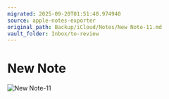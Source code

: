 ```yaml
---
migrated: 2025-09-20T01:51:40.974940
source: apple-notes-exporter
original_path: Backup/iCloud/Notes/New Note-11.md
vault_folder: Inbox/to-review
---
```

# New Note

![New Note-11](images/New%20Note-11.png)
